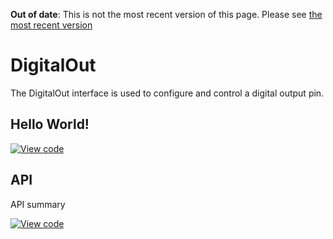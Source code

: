 <span class="warnings">**Out of date**: This is not the most recent version of this page. Please see [the most recent version](https://os.mbed.com/docs/latest/reference/digitalout.html)</span>
# DigitalOut

The DigitalOut interface is used to configure and control a digital output pin. 

## Hello World!

[![View code](https://www.mbed.com/embed/?url=https://developer.mbed.org/users/mbed_official/code/DigitalOut_HelloWorld/)](https://developer.mbed.org/users/mbed_official/code/DigitalOut_HelloWorld/file/tip/main.cpp) 

## API

API summary

[![View code](https://www.mbed.com/embed/?type=library)](https://docs.mbed.com/docs/mbed-os-api/en/mbed-os-5.1.0/api/classmbed_1_1DigitalOut.html) 
